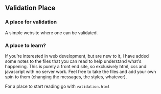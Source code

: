 ## Validation Place
### A place for validation
A simple website where one can be validated. 

### A place to learn?
If you're interested in web development, but are new to it, I have added some notes to the files that you can read to help understand what's happening. This is purely a front end site, so exclusively html, css and javascript with no server work. Feel free to take the files and add your own spin to them (changing the messages, the styles, whatever).

For a place to start reading go with `validation.html`
